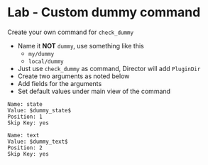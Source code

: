 Lab - Custom dummy command
==========================

Create your own command for `check_dummy`

* Name it **NOT** `dummy`, use something like this
    - `my/dummy`
    - `local/dummy`
* Just use `check_dummy` as command, Director will add `PluginDir`
* Create two arguments as noted below
* Add fields for the arguments
* Set default values under main view of the command

```
Name: state
Value: $dummy_state$
Position: 1
Skip Key: yes
```

```
Name: text
Value: $dummy_text$
Position: 2
Skip Key: yes
```
